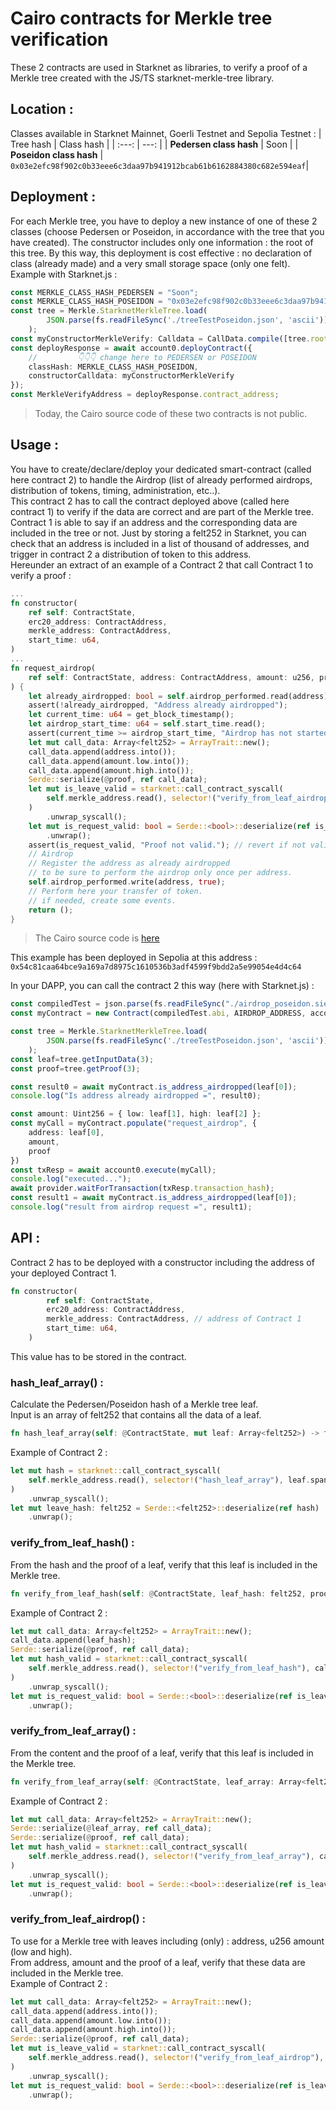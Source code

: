 # Cairo contracts for Merkle tree verification

These 2 contracts are used in Starknet as libraries, to verify a proof of a Merkle tree created with the JS/TS starknet-merkle-tree library.

## Location :

Classes available in Starknet Mainnet, Goerli Testnet and Sepolia Testnet :
| Tree hash |  Class hash | 
| :---: | ---: |
| **Pedersen class hash** |  Soon | 
| **Poseidon class hash** | `0x03e2efc98f902c0b33eee6c3daa97b941912bcab61b6162884380c682e594eaf`| 

## Deployment :

For each Merkle tree, you have to deploy a new instance of one of these 2 classes (choose Pedersen or Poseidon, in accordance with the tree that you have created). The constructor includes only one information : the root of this tree. By this way, this deployment is cost effective : no declaration of class (already made) and a very small storage space (only one felt).  
Example with Starknet.js :
```typescript
const MERKLE_CLASS_HASH_PEDERSEN = "Soon";
const MERKLE_CLASS_HASH_POSEIDON = "0x03e2efc98f902c0b33eee6c3daa97b941912bcab61b6162884380c682e594eaf";
const tree = Merkle.StarknetMerkleTree.load(
        JSON.parse(fs.readFileSync('./treeTestPoseidon.json', 'ascii'))
    );
const myConstructorMerkleVerify: Calldata = CallData.compile([tree.root]);
const deployResponse = await account0.deployContract({
    //         👇👇👇 change here to PEDERSEN or POSEIDON
    classHash: MERKLE_CLASS_HASH_POSEIDON,
    constructorCalldata: myConstructorMerkleVerify
});
const MerkleVerifyAddress = deployResponse.contract_address;
```

> Today, the Cairo source code of these two contracts is not public.

## Usage :
You have to create/declare/deploy your dedicated smart-contract (called here contract 2) to handle the Airdrop (list of already performed airdrops, distribution of tokens, timing, administration, etc..).  
This contract 2 has to call the contract deployed above (called here contract 1) to verify if the data are correct and are part of the Merkle tree.   
Contract 1 is able to say if an address and the corresponding data are included in the tree or not. Just by storing a felt252 in Starknet, you can check that an address is included in a list of thousand of addresses, and trigger in contract 2 a distribution of token to this address.  
Hereunder an extract of an example of a Contract 2 that call Contract 1 to verify a proof :
```rust
...
fn constructor(
    ref self: ContractState,
    erc20_address: ContractAddress,
    merkle_address: ContractAddress,
    start_time: u64,
)
...
fn request_airdrop(
    ref self: ContractState, address: ContractAddress, amount: u256, proof: Array<felt252>
) {
    let already_airdropped: bool = self.airdrop_performed.read(address);
    assert(!already_airdropped, "Address already airdropped");
    let current_time: u64 = get_block_timestamp();
    let airdrop_start_time: u64 = self.start_time.read();
    assert(current_time >= airdrop_start_time, "Airdrop has not started yet.");
    let mut call_data: Array<felt252> = ArrayTrait::new();
    call_data.append(address.into());
    call_data.append(amount.low.into());
    call_data.append(amount.high.into());
    Serde::serialize(@proof, ref call_data);
    let mut is_leave_valid = starknet::call_contract_syscall(
        self.merkle_address.read(), selector!("verify_from_leaf_airdrop"), call_data.span()
    )
        .unwrap_syscall();
    let mut is_request_valid: bool = Serde::<bool>::deserialize(ref is_leave_valid)
        .unwrap();
    assert(is_request_valid, "Proof not valid."); // revert if not valid
    // Airdrop
    // Register the address as already airdropped
    // to be sure to perform the airdrop only once per address.
    self.airdrop_performed.write(address, true);
    // Perform here your transfer of token.
    // if needed, create some events.
    return ();
}
```
> The Cairo source code is [here](./airdrop_poseidon.cairo)

This example has been deployed in Sepolia at this address : `0x54c81caa64bce9a169a7d8975c1610536b3adf4599f9bdd2a5e99054e4d4c64`

In your DAPP, you can call the contract 2 this way (here with Starknet.js) :
```typescript
const compiledTest = json.parse(fs.readFileSync("./airdrop_poseidon.sierra.json").toString("ascii"));
const myContract = new Contract(compiledTest.abi, AIRDROP_ADDRESS, account0);

const tree = Merkle.StarknetMerkleTree.load(
        JSON.parse(fs.readFileSync('./treeTestPoseidon.json', 'ascii'))
    );
const leaf=tree.getInputData(3);
const proof=tree.getProof(3);

const result0 = await myContract.is_address_airdropped(leaf[0]);
console.log("Is address already airdropped =", result0);

const amount: Uint256 = { low: leaf[1], high: leaf[2] };
const myCall = myContract.populate("request_airdrop", {
    address: leaf[0],
    amount,
    proof
})
const txResp = await account0.execute(myCall);
console.log("executed...");
await provider.waitForTransaction(txResp.transaction_hash);
const result1 = await myContract.is_address_airdropped(leaf[0]);
console.log("result from airdrop request =", result1);
```

## API :

Contract 2 has to be deployed with a constructor including the address of your deployed Contract 1.  
```rust
fn constructor(
        ref self: ContractState,
        erc20_address: ContractAddress,
        merkle_address: ContractAddress, // address of Contract 1
        start_time: u64,
    )
```
This value has to be stored in the contract.

### hash_leaf_array() :

Calculate the Pedersen/Poseidon hash of a Merkle tree leaf.  
Input is an array of felt252 that contains all the data of a leaf.

```rust
fn hash_leaf_array(self: @ContractState, mut leaf: Array<felt252>) -> felt252
```
Example of Contract 2 :
```rust 
let mut hash = starknet::call_contract_syscall(
    self.merkle_address.read(), selector!("hash_leaf_array"), leaf.span()
)
    .unwrap_syscall();
let mut leave_hash: felt252 = Serde::<felt252>::deserialize(ref hash)
    .unwrap();
```

### verify_from_leaf_hash() :

From the hash and the proof of a leaf, verify that this leaf is included in the Merkle tree.  
```rust
fn verify_from_leaf_hash(self: @ContractState, leaf_hash: felt252, proof: Array<felt252>) -> bool
```
Example of Contract 2 :
```rust
let mut call_data: Array<felt252> = ArrayTrait::new();
call_data.append(leaf_hash);
Serde::serialize(@proof, ref call_data);
let mut hash_valid = starknet::call_contract_syscall(
    self.merkle_address.read(), selector!("verify_from_leaf_hash"), call_data.span()
)
    .unwrap_syscall();
let mut is_request_valid: bool = Serde::<bool>::deserialize(ref is_leave_valid)
    .unwrap();
```


### verify_from_leaf_array() :
From the content and the proof of a leaf, verify that this leaf is included in the Merkle tree.  
```rust
fn verify_from_leaf_array(self: @ContractState, leaf_array: Array<felt252>, proof: Array<felt252>) -> bool
```
Example of Contract 2 :
```rust
let mut call_data: Array<felt252> = ArrayTrait::new();
Serde::serialize(@leaf_array, ref call_data);
Serde::serialize(@proof, ref call_data);
let mut hash_valid = starknet::call_contract_syscall(
    self.merkle_address.read(), selector!("verify_from_leaf_array"), call_data.span()
)
    .unwrap_syscall();
let mut is_request_valid: bool = Serde::<bool>::deserialize(ref is_leave_valid)
    .unwrap();
```

### verify_from_leaf_airdrop() :
To use for a Merkle tree with leaves including (only) : address, u256 amount (low and high).  
From address, amount and the proof of a leaf, verify that these data are included in the Merkle tree.  
Example of Contract 2 :
```rust
let mut call_data: Array<felt252> = ArrayTrait::new();
call_data.append(address.into());
call_data.append(amount.low.into());
call_data.append(amount.high.into());
Serde::serialize(@proof, ref call_data);
let mut is_leave_valid = starknet::call_contract_syscall(
    self.merkle_address.read(), selector!("verify_from_leaf_airdrop"), call_data.span()
)
    .unwrap_syscall();
let mut is_request_valid: bool = Serde::<bool>::deserialize(ref is_leave_valid)
    .unwrap();
```
